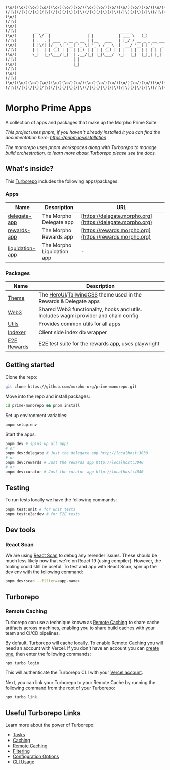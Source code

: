 ```txt
(\o/)(\o/)(\o/)(\o/)(\o/)(\o/)(\o/)(\o/)(\o/)(\o/)(\o/)(\o/)(\o/)(\o/)(\o/)(\o/)(\o/)(\o/)
(/|\)(/|\)(/|\)(/|\)(/|\)(/|\)(/|\)(/|\)(/|\)(/|\)(/|\)(/|\)(/|\)(/|\)(/|\)(/|\)(/|\)(/|\)
(\o/)                                                                                (\o/)
(/|\)                                                                                (/|\)
(\o/)                                                                                (\o/)
(/|\)       ___  ___                 _            ______     _                       (/|\)
(\o/)       |  \/  |                | |           | ___ \   (_)                      (\o/)
(/|\)       | .  . | ___  _ __ _ __ | |__   ___   | |_/ / __ _ _ __ ___   ___        (/|\)
(\o/)       | |\/| |/ _ \| '__| '_ \| '_ \ / _ \  |  __/ '__| | '_ ` _ \ / _ \       (\o/)
(/|\)       | |  | | (_) | |  | |_) | | | | (_) | | |  | |  | | | | | | |  __/       (/|\)
(\o/)       \_|  |_/\___/|_|  | .__/|_| |_|\___/  \_|  |_|  |_|_| |_| |_|\___|       (\o/)
(/|\)                         | |                                                    (/|\)
(\o/)                         |_|                                                    (\o/)
(/|\)                                                                                (/|\)
(\o/)                                                                                (\o/)
(/|\)                                                                                (/|\)
(\o/)(\o/)(\o/)(\o/)(\o/)(\o/)(\o/)(\o/)(\o/)(\o/)(\o/)(\o/)(\o/)(\o/)(\o/)(\o/)(\o/)(\o/)
(/|\)(/|\)(/|\)(/|\)(/|\)(/|\)(/|\)(/|\)(/|\)(/|\)(/|\)(/|\)(/|\)(/|\)(/|\)(/|\)(/|\)(/|\)
```

# Morpho Prime Apps

A collection of apps and packages that make up the Morpho Prime Suite.

_This project uses pnpm, if you haven't already installed it you can find the documentation here: <https://pnpm.io/installation>_

_The monorepo uses pnpm workspaces along with Turborepo to manage build
orchestration, to learn more about Turborepo please see the docs._

## What's inside?

This [Turborepo](https://turbo.build/repo/docs) includes the following apps/packages:

### Apps

| Name                                                                                           | Description                | URL                                                        |
| ---------------------------------------------------------------------------------------------- | -------------------------- | ---------------------------------------------------------- |
| [delegate-app](https://github.com/morpho-org/prime-monorepo/tree/main/apps/delegate-app)       | The Morpho Delegate app    | [https://delegate.morpho.org](https://delegate.morpho.org) |
| [rewards-app](https://github.com/morpho-org/prime-monorepo/tree/main/apps/rewards-app)         | The Morpho Rewards app     | [https://rewards.morpho.org](https://rewards.morpho.org)   |
| [liquidation-app](https://github.com/morpho-org/prime-monorepo/tree/main/apps/liquidation-app) | The Morpho Liquidation app | -                                                          |

### Packages

| Name                                                                                       | Description                                                                                                             |
| ------------------------------------------------------------------------------------------ | ----------------------------------------------------------------------------------------------------------------------- |
| [Theme](https://github.com/morpho-org/prime-monorepo/tree/main/packages/theme)             | The [HeroUI](https://www.heroui.com/)/[TailwindCSS](https://tailwindcss.com/) theme used in the Rewards & Delegate apps |
| [Web3](https://github.com/morpho-org/prime-monorepo/tree/main/packages/web3)               | Shared Web3 functionality, hooks and utils. Includes wagmi provider and chain config                                    |
| [Utils](https://github.com/morpho-org/prime-monorepo/tree/main/packages/utils)             | Provides common utils for all apps                                                                                      |
| [Indexer](https://github.com/morpho-org/prime-monorepo/tree/main/packages/indexer)         | Client side index db wrapper                                                                                            |
| [E2E Rewards](https://github.com/morpho-org/prime-monorepo/tree/main/packages/e2e-rewards) | E2E test suite for the rewards app, uses playwright                                                                     |

## Getting started

Clone the repo:

```sh
git clone https://github.com/morpho-org/prime-monorepo.git
```

Move into the repo and install packages:

```sh
cd prime-monorepo && pnpm install
```

Set up environment variables:

```sh
pnpm setup:env
```

Start the apps:

```sh
pnpm dev # spins up all apps
# or
pnpm dev:delegate # Just the delegate app http://localhost:3030
# or
pnpm dev:rewards # Just the rewards app http://localhost:3040
# or
pnpm dev:curator # Just the curator app http://localhost:4040
```

## Testing

To run tests locally we have the following commands:

```sh
pnpm test:unit # for unit tests
pnpm test:e2e:dev # for E2E tests
```

## Dev tools

### React Scan

We are using [React Scan](https://react-scan.com/) to debug any rerender issues. These should be much less
likely now that we're on React 19 (using compiler). However, the tooling could
still be useful. To test and app with React Scan, spin up the dev env with the
following command:

```sh
pnpm dev:scan --filter=<app-name>
```

## Turborepo

### Remote Caching

Turborepo can use a technique known as [Remote Caching](https://turbo.build/repo/docs/core-concepts/remote-caching) to share cache artifacts across machines, enabling you to share build caches with your team and CI/CD pipelines.

By default, Turborepo will cache locally. To enable Remote Caching you will need an account with Vercel. If you don't have an account you can [create one](https://vercel.com/signup?utm_source=turborepo-examples), then enter the following commands:

```
npx turbo login
```

This will authenticate the Turborepo CLI with your [Vercel account](https://vercel.com/docs/concepts/personal-accounts/overview).

Next, you can link your Turborepo to your Remote Cache by running the following command from the root of your Turborepo:

```
npx turbo link
```

## Useful Turborepo Links

Learn more about the power of Turborepo:

- [Tasks](https://turbo.build/repo/docs/core-concepts/monorepos/running-tasks)
- [Caching](https://turbo.build/repo/docs/core-concepts/caching)
- [Remote Caching](https://turbo.build/repo/docs/core-concepts/remote-caching)
- [Filtering](https://turbo.build/repo/docs/core-concepts/monorepos/filtering)
- [Configuration Options](https://turbo.build/repo/docs/reference/configuration)
- [CLI Usage](https://turbo.build/repo/docs/reference/command-line-reference)
